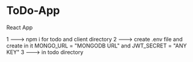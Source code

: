 # ToDo-App
React App

1 ---> npm i for todo and client directory 
2 ---> create .env file and create in it MONGO_URL = "MONGODB URL" and JWT_SECRET = "ANY KEY"
3 ---> in todo directory

